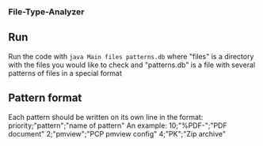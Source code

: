 ### File-Type-Analyzer
## Run
Run the code with `java Main files patterns.db` where "files" is a directory with the files you would like to check and "patterns.db" is a file with several patterns of files in a special format

## Pattern format
Each pattern should be written on its own line in the format: priority;"pattern";"name of pattern"
An example:
10;"%PDF-";"PDF document"
2;"pmview";"PCP pmview config"
4;"PK";"Zip archive"
